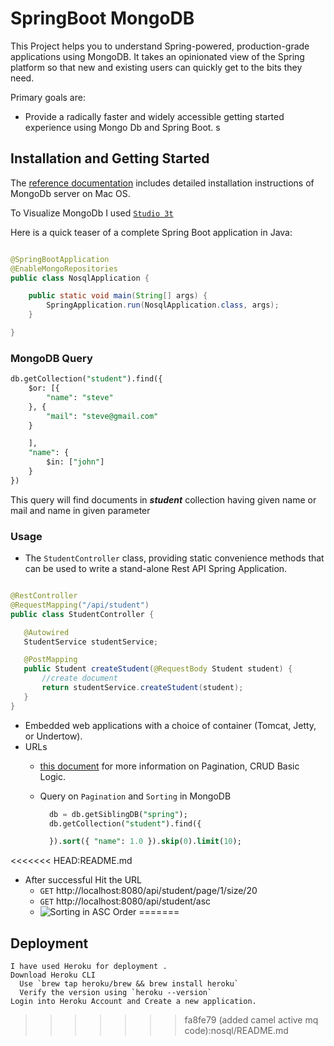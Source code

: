 # SpringBoot MongoDB

This Project helps you to understand Spring-powered, production-grade applications using MongoDB.
It takes an opinionated view of the Spring platform so that new and existing users can quickly get to the bits they need.

Primary goals are:

* Provide a radically faster and widely accessible getting started experience using Mongo Db and Spring Boot.
s

## Installation and Getting Started

The  [reference documentation](https://www.mongodb.com/docs/manual/tutorial/install-mongodb-on-os-x) includes detailed installation instructions of MongoDb server on Mac OS.

To Visualize MongoDb I used  [``Studio 3t``](https://studio3t.com/download)

Here is a quick teaser of a complete Spring Boot application in Java:


```java

@SpringBootApplication
@EnableMongoRepositories
public class NosqlApplication {

	public static void main(String[] args) {
		SpringApplication.run(NosqlApplication.class, args);
	}

}

```

### MongoDB Query
```sql
db.getCollection("student").find({
    $or: [{
        "name": "steve"
    }, {
        "mail": "steve@gmail.com"
    }

    ],
    "name": {
        $in: ["john"]
    }
})
```

This query will find documents in ***student*** collection having given name or mail and name in given parameter

### Usage

* The `StudentController` class, providing static convenience methods that can be used to write a stand-alone Rest API Spring Application.
 ```java

 @RestController
@RequestMapping("/api/student")
public class StudentController {

    @Autowired
    StudentService studentService;

    @PostMapping
    public Student createStudent(@RequestBody Student student) {
        //create document
        return studentService.createStudent(student);
    }
}

 ```

* Embedded web applications with a choice of container (Tomcat, Jetty, or Undertow).
* URLs
    * [this document](https://github.com/suyashs52/spring_nosql/blob/master/nosql/src/main/java/com/mongo/nosql/controller/StudentController.java) for more information on Pagination, CRUD Basic Logic.
    * Query on `Pagination` and `Sorting` in MongoDB

      ```sql
        db = db.getSiblingDB("spring");
        db.getCollection("student").find({

        }).sort({ "name": 1.0 }).skip(0).limit(10);


      ```
<<<<<<< HEAD:README.md
* After successful Hit the URL
    * `GET` http://localhost:8080/api/student/page/1/size/20
    * `GET` http://localhost:8080/api/student/asc
    *  ![Sorting in ASC Order](https://github.com/suyashs52/spring_nosql/blob/master/nosql/src/main/resources/static/sorting_demo.png?raw=true)
=======

## Deployment
    I have used Heroku for deployment .
    Download Heroku CLI
      Use `brew tap heroku/brew && brew install heroku`
      Verify the version using `heroku --version`
    Login into Heroku Account and Create a new application. 
>>>>>>> fa8fe79 (added camel active mq code):nosql/README.md
